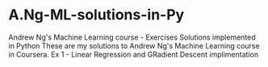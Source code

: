 # A.Ng-ML-solutions-in-Py
Andrew Ng's Machine Learning course - Exercises Solutions implemented in Python
These are my solutions to Andrew Ng's Machine Learning course in Coursera.
Ex 1 - Linear Regression and GRadient Descent implimentation
